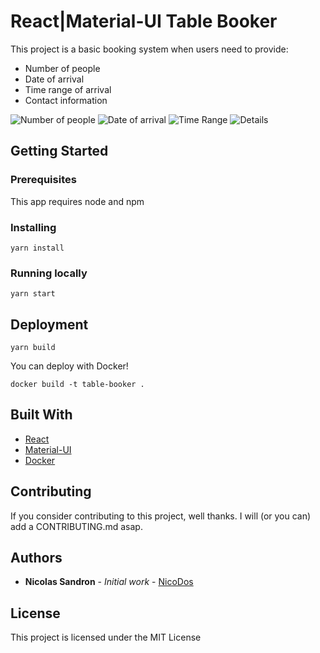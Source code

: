 # React|Material-UI Table Booker

This project is a basic booking system when users need to provide:
- Number of people 
- Date of arrival
- Time range of arrival
- Contact information

![Number of people](http://nicolassandron.com/table-booker/nbr-of-people.png)
![Date of arrival](http://nicolassandron.com/table-booker/date-of-arrival.png)
![Time Range](http://nicolassandron.com/table-booker/time-range.png)
![Details](http://nicolassandron.com/table-booker/details.png)

## Getting Started

### Prerequisites

This app requires node and npm

### Installing

```
yarn install

```
### Running locally

```
yarn start
```

## Deployment

```
yarn build
```

You can deploy with Docker!

```
docker build -t table-booker .
```

## Built With

* [React](https://reactjs.org/)
* [Material-UI](https://www.material-ui.com/)
* [Docker](https://www.docker.com/)

## Contributing

If you consider contributing to this project, well thanks. I will (or you can) add a CONTRIBUTING.md asap.

## Authors

* **Nicolas Sandron** - *Initial work* - [NicoDos](https://github.com/NicoDos)

## License

This project is licensed under the MIT License
